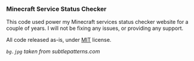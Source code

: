 ### Minecraft Service Status Checker

This code used power my Minecraft services status checker website for a couple
of years. I will not be fixing any issues, or providing any support.

All code released as-is, under [MIT](LICENSE) license.

*`bg.jpg` taken from subtlepatterns.com*
